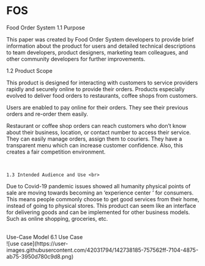 # FOS
Food Order System
1.1   	Purpose <br>
 
This paper was created by Food Order System developers to provide brief information about the product for users and detailed technical descriptions to team developers, product designers, marketing team colleagues, and other community developers for further improvements.
 <br>
 

1.2   	Product Scope<br>

This product is designed for interacting with customers to service providers rapidly and securely online to provide their orders. Products especially evolved to deliver food orders to restaurants, coffee shops from customers.
 
Users are enabled to pay online for their orders. They see their previous orders and re-order them easily.
 
Restaurant or coffee shop orders can reach customers who don’t know about their business, location, or contact number to access their service. They can easily manage orders, assign them to couriers. They have a transparent menu which can increase customer confidence. Also, this creates a fair competition environment.

<br>
  
 	1.3	Intended Audience and Use <br>

Due to Covid-19 pandemic issues showed all humanity physical points of sale are moving towards becoming an  ‘experience center ’ for consumers. This means people commonly choose to get good services from their home, instead of going to physical stores.
This product can seem like an interface for delivering goods and can be implemented for other business models. Such as online shopping, groceries, etc.  

<br>
Use-Case Model
	6.1 Use Case
<br>
![use case](https://user-images.githubusercontent.com/42031794/142738185-757562ff-7104-4875-ab75-3950d780c9d8.png)
